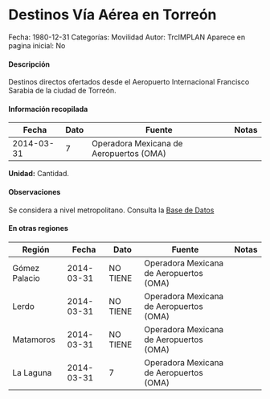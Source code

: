 Destinos Vía Aérea en Torreón
=====

Fecha: 1980-12-31
Categorías: Movilidad
Autor: TrcIMPLAN
Aparece en pagina inicial: No

#### Descripción

Destinos directos ofertados desde el Aeropuerto Internacional Francisco Sarabia de la ciudad de Torreón.

#### Información recopilada

<table class="table table-hover table-bordered matriz">
<thead>
<tr>
<th>Fecha</th>
<th>Dato</th>
<th>Fuente</th>
<th>Notas</th>
</tr>
</thead>
<tbody>
<tr>
<td>2014-03-31</td>
<td class="derecha">7</td>
<td>Operadora Mexicana de Aeropuertos (OMA)</td>
<td></td>
</tr>
</tbody>
</table>

<b>Unidad:</b> Cantidad.

#### Observaciones

Se considera a nivel metropolitano. Consulta la [Base de Datos](http://www.oma.aero/es/aeropuertos/trfico-de-pasajeros/)


#### En otras regiones

<table class="table table-hover table-bordered matriz">
<thead>
<tr>
<th>Región</th>
<th>Fecha</th>
<th>Dato</th>
<th>Fuente</th>
<th>Notas</th>
</tr>
</thead>
<tbody>
<tr>
<td>Gómez Palacio</td>
<td>2014-03-31</td>
<td class="centrado">NO TIENE</td>
<td>Operadora Mexicana de Aeropuertos (OMA)</td>
<td></td>
</tr>
<tr>
<td>Lerdo</td>
<td>2014-03-31</td>
<td class="centrado">NO TIENE</td>
<td>Operadora Mexicana de Aeropuertos (OMA)</td>
<td></td>
</tr>
<tr>
<td>Matamoros</td>
<td>2014-03-31</td>
<td class="centrado">NO TIENE</td>
<td>Operadora Mexicana de Aeropuertos (OMA)</td>
<td></td>
</tr>
<tr>
<td>La Laguna</td>
<td>2014-03-31</td>
<td class="derecha">7</td>
<td>Operadora Mexicana de Aeropuertos (OMA)</td>
<td></td>
</tr>
</tbody>
</table>

